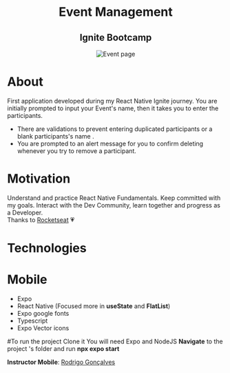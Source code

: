 <div align='center'>
<h1 align="center">Event Management</h1>
<h2 align="center">Ignite Bootcamp</h2>


<img src="https://ik.imagekit.io/cnbmdh4b9w/ezgif.com-gif-maker__2__nXUSOjMVC.gif?ik-sdk-version=javascript-1.4.3&updatedAt=1675368625725" alt="Event page"/>


</div>

# About

First application developed during my React Native Ignite journey.
You are initially prompted to input your Event's name, then it takes you to enter the participants.

- There are validations to prevent entering duplicated participants or a blank participants's name .
- You are prompted to an alert message for you to confirm deleting whenever you try to remove a participant. 

# Motivation

Understand and practice React Native Fundamentals.
Keep committed with my goals.
Interact with the Dev Community, learn together and progress as a Developer.</br>
Thanks to [Rocketseat](https://www.instagram.com/rocketseat/?igshid=Yzg5MTU1MDY%3D) 💗


# Technologies

# Mobile

- Expo
- React Native (Focused more in **useState** and **FlatList**)
- Expo google fonts
- Typescript
- Expo Vector icons

#To run the project
Clone it
You will need Expo and NodeJS
**Navigate** to the project 's folder and run **npx expo start**

**Instructor Mobile**: 
[Rodrigo Gonçalves](https://www.linkedin.com/in/rodrigo-gon%C3%A7alves-santana/)





